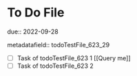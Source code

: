 # To Do File

due:: 2022-09-28

metadatafield:: todoTestFile_623\_29

- [ ] Task of todoTestFile_623 1 [[Query me]]
- [ ] Task of todoTestFile_623 2
